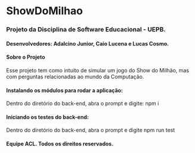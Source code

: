# ShowDoMilhao
<h3>Projeto da Disciplina de Software Educacional - UEPB.</h3>

<h4>Desenvolvedores: Adalcino Junior, Caio Lucena e Lucas Cosmo.</h4>

<h4>Sobre o Projeto</h4>
Esse projeto tem como intuito de simular um jogo do Show do Milhão, mas com perguntas relacionadas ao mundo da Computação. </br>

<h4>Instalando os módulos para rodar a aplicação:</h4>
Dentro do diretório do back-end, abra o prompt e digite: npm i

<h4>Iniciando os testes do back-end:</h4>
Dentro do diretório do back-end, abra o prompt e digite npm run test


<h4><b>Equipe ACL</b>. Todos os direitos reservados.</h4>